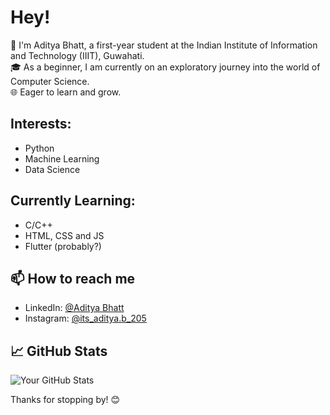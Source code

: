 # Hey!

👋 I'm Aditya Bhatt, a first-year student at the Indian Institute of Information and Technology (IIIT), Guwahati.   
🎓 As a beginner, I am currently on an exploratory journey into the world of Computer Science.   
🌐 Eager to learn and grow.   

## Interests:
- Python
- Machine Learning
- Data Science


## Currently Learning:
- C/C++
- HTML, CSS and JS
- Flutter (probably?)


## 📫 How to reach me

- LinkedIn: [@Aditya Bhatt](www.linkedin.com/in/adityabhatt205)
- Instagram: [@its_aditya.b_205](https://www.instagram.com/its_aditya.b_205/)


## 📈 GitHub Stats

![Your GitHub Stats](https://github-readme-stats.vercel.app/api?username=adityabhatt205&show_icons=true&hide=issues&count_private=true)

Thanks for stopping by! 😊

